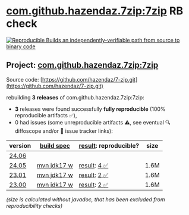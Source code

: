 [com.github.hazendaz.7zip:7zip](https://central.sonatype.com/artifact/com.github.hazendaz.7zip/7zip/versions) RB check
=======

[![Reproducible Builds](https://reproducible-builds.org/images/logos/rb.svg) an independently-verifiable path from source to binary code](https://reproducible-builds.org/)

## Project: [com.github.hazendaz.7zip:7zip](https://central.sonatype.com/artifact/com.github.hazendaz.7zip/7zip/versions)

Source code: [https://github.com/hazendaz/7-zip.git](https://github.com/hazendaz/7-zip.git)

rebuilding **3 releases** of com.github.hazendaz.7zip:7zip:
- **3** releases were found successfully **fully reproducible** (100% reproducible artifacts :white_check_mark:),
- 0 had issues (some unreproducible artifacts :warning:, see eventual :mag: diffoscope and/or :memo: issue tracker links):

| version | [build spec](/BUILDSPEC.md) | [result](https://reproducible-builds.org/docs/jvm/): reproducible? | size |
| -- | --------- | ------ | -- |
| [24.06](https://central.sonatype.com/artifact/com.github.hazendaz.7zip/7zip/24.06/pom) | | | |
| [24.05](https://central.sonatype.com/artifact/com.github.hazendaz.7zip/7zip/24.05/pom) | [mvn jdk17 w](7zip-24.05.buildspec) | [result](7zip-24.05.buildinfo): [4 :white_check_mark: ](7zip-24.05.buildcompare) | 1.6M |
| [23.01](https://central.sonatype.com/artifact/com.github.hazendaz.7zip/7zip/23.01/pom) | [mvn jdk17 w](7zip-23.01.buildspec) | [result](7zip-23.01.buildinfo): [2 :white_check_mark: ](7zip-23.01.buildcompare) | 1.6M |
| [23.00](https://central.sonatype.com/artifact/com.github.hazendaz.7zip/7zip/23.00/pom) | [mvn jdk17 w](7zip-23.00.buildspec) | [result](7zip-23.00.buildinfo): [2 :white_check_mark: ](7zip-23.00.buildcompare) | 1.6M |

<i>(size is calculated without javadoc, that has been excluded from reproducibility checks)</i>

